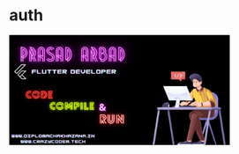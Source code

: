 # auth
<img  alt="Coding" width="400" src="https://github.com/prasadarbad/auth/blob/2358e14c57178f78dc671197a58bf043602d5a57/b17f26ee-29b0-4bef-829c-01638f16a586.jpg?raw=true">
